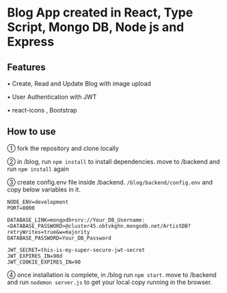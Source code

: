 # Blog App created in React, Type Script, Mongo DB, Node js and Express

## Features

• Create, Read and Update Blog with image upload

• User Authentication with JWT

• react-icons , Bootstrap

## How to use

① fork the repository and clone locally

② in /blog, run `npm install` to install dependencies. move to /backend and run `npm install` again

③ create config.env file inside /backend. `/blog/backend/config.env` and copy below variables in it.
```
NODE_ENV=development
PORT=8000

DATABASE_LINK=mongodb+srv://Your_DB_Username:<DATABASE_PASSWORD>@cluster45.obtvkghn.mongodb.net/ArtistDB?retryWrites=true&w=majority
DATABASE_PASSWORD=Your_DB_Password

JWT_SECRET=this-is-my-super-secure-jwt-secret
JWT_EXPIRES_IN=90d
JWT_COOKIE_EXPIRES_IN=90
```
④ once installation is complete, in /blog run `npm start`. move to /backend and run `nodemon server.js` to get your local copy running in the browser.

